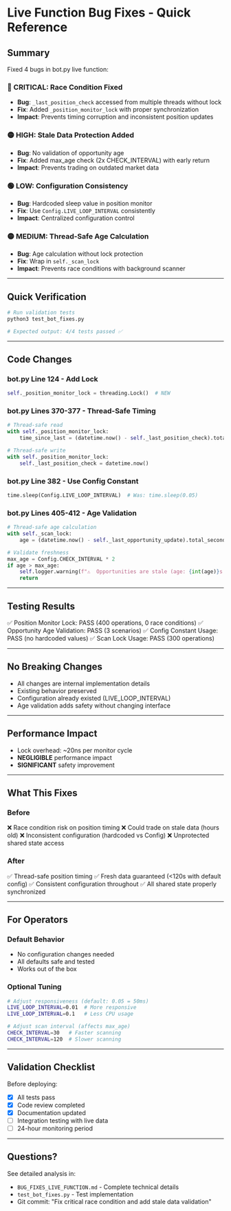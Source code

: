 # Live Function Bug Fixes - Quick Reference

## Summary

Fixed 4 bugs in bot.py live function:

### 🔴 CRITICAL: Race Condition Fixed
- **Bug**: `_last_position_check` accessed from multiple threads without lock
- **Fix**: Added `_position_monitor_lock` with proper synchronization
- **Impact**: Prevents timing corruption and inconsistent position updates

### 🟡 HIGH: Stale Data Protection Added
- **Bug**: No validation of opportunity age
- **Fix**: Added max_age check (2x CHECK_INTERVAL) with early return
- **Impact**: Prevents trading on outdated market data

### 🟢 LOW: Configuration Consistency
- **Bug**: Hardcoded sleep value in position monitor
- **Fix**: Use `Config.LIVE_LOOP_INTERVAL` consistently
- **Impact**: Centralized configuration control

### 🟡 MEDIUM: Thread-Safe Age Calculation
- **Bug**: Age calculation without lock protection
- **Fix**: Wrap in `self._scan_lock`
- **Impact**: Prevents race conditions with background scanner

---

## Quick Verification

```bash
# Run validation tests
python3 test_bot_fixes.py

# Expected output: 4/4 tests passed ✅
```

---

## Code Changes

### bot.py Line 124 - Add Lock
```python
self._position_monitor_lock = threading.Lock()  # NEW
```

### bot.py Lines 370-377 - Thread-Safe Timing
```python
# Thread-safe read
with self._position_monitor_lock:
    time_since_last = (datetime.now() - self._last_position_check).total_seconds()

# Thread-safe write
with self._position_monitor_lock:
    self._last_position_check = datetime.now()
```

### bot.py Line 382 - Use Config Constant
```python
time.sleep(Config.LIVE_LOOP_INTERVAL)  # Was: time.sleep(0.05)
```

### bot.py Lines 405-412 - Age Validation
```python
# Thread-safe age calculation
with self._scan_lock:
    age = (datetime.now() - self._last_opportunity_update).total_seconds()

# Validate freshness
max_age = Config.CHECK_INTERVAL * 2
if age > max_age:
    self.logger.warning(f"⚠️  Opportunities are stale (age: {int(age)}s > max: {int(max_age)}s), skipping")
    return
```

---

## Testing Results

✅ Position Monitor Lock: PASS (400 operations, 0 race conditions)
✅ Opportunity Age Validation: PASS (3 scenarios)
✅ Config Constant Usage: PASS (no hardcoded values)
✅ Scan Lock Usage: PASS (300 operations)

---

## No Breaking Changes

- All changes are internal implementation details
- Existing behavior preserved
- Configuration already existed (LIVE_LOOP_INTERVAL)
- Age validation adds safety without changing interface

---

## Performance Impact

- Lock overhead: ~20ns per monitor cycle
- **NEGLIGIBLE** performance impact
- **SIGNIFICANT** safety improvement

---

## What This Fixes

### Before
❌ Race condition risk on position timing
❌ Could trade on stale data (hours old)
❌ Inconsistent configuration (hardcoded vs Config)
❌ Unprotected shared state access

### After
✅ Thread-safe position timing
✅ Fresh data guaranteed (<120s with default config)
✅ Consistent configuration throughout
✅ All shared state properly synchronized

---

## For Operators

### Default Behavior
- No configuration changes needed
- All defaults safe and tested
- Works out of the box

### Optional Tuning
```bash
# Adjust responsiveness (default: 0.05 = 50ms)
LIVE_LOOP_INTERVAL=0.01  # More responsive
LIVE_LOOP_INTERVAL=0.1   # Less CPU usage

# Adjust scan interval (affects max_age)
CHECK_INTERVAL=30   # Faster scanning
CHECK_INTERVAL=120  # Slower scanning
```

---

## Validation Checklist

Before deploying:
- [x] All tests pass
- [x] Code review completed
- [x] Documentation updated
- [ ] Integration testing with live data
- [ ] 24-hour monitoring period

---

## Questions?

See detailed analysis in:
- `BUG_FIXES_LIVE_FUNCTION.md` - Complete technical details
- `test_bot_fixes.py` - Test implementation
- Git commit: "Fix critical race condition and add stale data validation"
